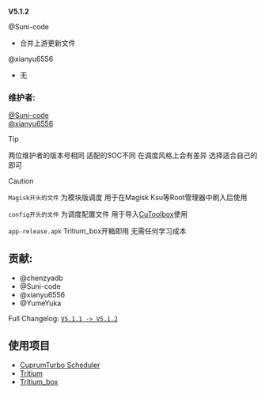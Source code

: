 **V5.1.2**

@Suni-code
- 合并上游更新文件

@xianyu6556
- 无
  
### 维护者:
[@Suni-code](https://github.com/Suni-code)  
[@xianyu6556](https://github.com/xianyu6556)

> [!TIP]
> 两位维护者的版本号相同 适配的SOC不同 在调度风格上会有差异 选择适合自己的即可

> [!CAUTION]  
> `Magisk开头的文件` 为模块版调度 用于在Magisk Ksu等Root管理器中刷入后使用
>
> `config开头的文件` 为调度配置文件 用于导入[CuToolbox](https://github.com/chenzyadb/CuprumTurbo-Scheduler)使用
> 
> `app-release.apk` Tritium_box开箱即用 无需任何学习成本


## 贡献:
- @chenzyadb 
- @Suni-code
- @xianyu6556
- @YumeYuka

Full Changelog: [`V5.1.1 -> V5.1.2`](https://github.com/TimeBreeze/Tritium/commits/main/)

## 使用项目
- [CuprumTurbo Scheduler](https://github.com/chenzyadb/CuprumTurbo-Scheduler)
- [Tritium](https://github.com/DreamPractice/Tritium)
- [Tritium_box](https://github.com/DreamPractice/Tritium_box)

